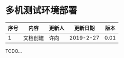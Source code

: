 # 多机测试环境部署

序号 | 内容 | 更新人 | 更新日期 | 版本
---| --- | --- | --- | ---
1 | 文档创建 | 许向 | 2019-2-27 | 0.01

TODO...
